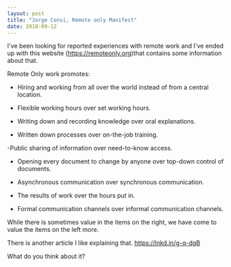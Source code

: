 ```yaml
---
layout: post
title: "Jorge Censi, Remote only Manifest"
date: 2018-09-12
---
```


I've been looking for reported experiences with remote work and I've ended up with this website (https://remoteonly.org)that contains some information about that. 

Remote Only work promotes:

- Hiring and working from all over the world instead of from a central location.

- Flexible working hours over set working hours.

- Writing down and recording knowledge over oral explanations.

- Written down processes over on-the-job training.

-Public sharing of information over need-to-know access.

- Opening every document to change by anyone over top-down control of documents.

- Asynchronous communication over synchronous communication.

- The results of work over the hours put in.

- Formal communication channels over informal communication channels.

While there is sometimes value in the items on the right, we have come to value the items on the left more.

There is another article I like explaining that. https://lnkd.in/g-q-dgB


What do you think about it?